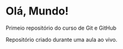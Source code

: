 # Olá, Mundo!
 Primeio repositório do curso de Git e GitHub
 
 Repositório criado durante uma aula ao vivo.
 